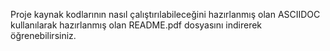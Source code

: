 Proje kaynak kodlarının nasıl çalıştırılabileceğini hazırlanmış olan ASCIIDOC kullanılarak hazırlanmış olan README.pdf dosyasını indirerek öğrenebilirsiniz. 
